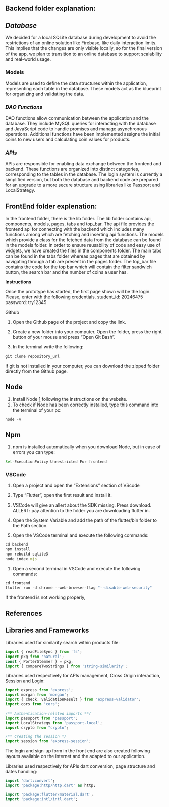 ## Backend folder explanation:

## *Database*
We decided for a local SQLite database during development to avoid the restrictions of an online solution like Firebase, like daily interaction limits. This implies that the changes are only visible locally, so for the final version of the app, we plan to transition to an online database to support scalability and real-world usage.
### Models
Models are used to define the data structures within the application, representing each table in the database. These models act as the blueprint for organizing and validating the data.
### *DAO Functions*
DAO functions allow communication between the application and the database. They include MySQL queries for interacting with the database and JavaScript code to handle promises and manage asynchronous operations. Additional functions have been implemented assigne the initial coins to new users and calculating coin values for products.
### *APIs*
APIs are responsible for enabling data exchange between the frontend and backend. These functions are organized into distinct categories, corresponding to the tables in the database.
The login system is currently a simplified version, but both the database and backend code are prepared for an upgrade to a more secure structure using libraries like Passport and LocalStrategy.

## FrontEnd folder explenation:

In the frontend folder, there is the lib folder. The lib folder contains api, components, models, pages, tabs and top_bar. The api file provides the frontend api for connecting with the backend which includes many functions among which are fetching and inserting api functions. The models which provide a class for the fetched data from the  database can be found in the models folder. In order to ensure reusability of code and easy use of widgets, we have created the files in the components folder. The main tabs can be found in the tabs folder whereas pages that are obtained by navigating through a tab are present in the pages folder.  The top_bar file contains the code for the top bar which will contain the filter sandwich button, the search bar and the number of coins a user has.

**Instructions**

Once the prototype has started, the first page shown will be the login. Please, enter with the following credentials.
student_id: 20246475
password: try12345

Github

1. Open the Github page of the project and copy the link. 
    
2. Create a new folder into your computer. Open the folder, press the right button of your mouse and press “Open Git Bash”.
    
3. In the terminal write the following:

```jsx
git clone repository_url
```

If git is not installed in your computer, you can download the zipped folder directly from the Github page.

## Node

1. Install Node [1] following the instructions on the website.
2. To check if Node has been correctly installed, type this command into the terminal of your pc:

```jsx
node -v
```

## Npm

1. npm is installed automatically when you download Node, but in case of errors you can type:

```jsx
Set-ExecutionPolicy Unrestricted For frontend
```

### VSCode

1. Open a project and open the “Extensions” section of VScode
    
2. Type “Flutter”, open the first result and install it.
    

1. VSCode will give an allert about the SDK missing. Press download. ALLERT: pay attention to the folder you are downloading flutter in.
    
2. Open the System Variable and add the path of the flutter/bin folder to the Path section.
    
3. Open the VSCode terminal and execute the following commands:

```jsx
cd backend
npm install
npm rebuild sqlite3
node index.mjs
```

1. Open a second terminal in VSCode and execute the following commands:

```jsx
cd frontend
flutter run -d chrome --web-browser-flag "--disable-web-security"
```

If the frontend is not working properly, 

## References

[1]: [https://nodejs.org/en/download/package-manager](https://nodejs.org/en/download/package-manager)

## Libraries and Frameworks

Libraries used for similarity search within products file:

```jsx
import { readFileSync } from 'fs';
import pkg from 'natural';
const { PorterStemmer } = pkg; 
import { compareTwoStrings } from 'string-similarity'; 
```

Libraries used respectively for APIs management, Cross Origin interaction, Session and Login:

```jsx
import express from 'express';
import morgan from 'morgan';
import { check, validationResult } from 'express-validator';
import cors from 'cors';

/** Authentication-related imports **/
import passport from 'passport';
import LocalStrategy from 'passport-local';
import crypto from "crypto";

/** Creating the session */
import session from 'express-session';
```

The login and sign-up form in the front end are also created following layouts available on the internet and the adapted to our application.

Libraries used respectively for APIs dart conversion, page structure and dates handling:

```dart
import 'dart:convert';
import 'package:http/http.dart' as http;

import 'package:flutter/material.dart';
import 'package:intl/intl.dart';



